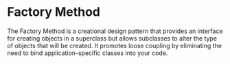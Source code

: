 # Factory Method

The Factory Method is a creational design pattern that provides an interface for creating objects in a superclass but allows subclasses to alter the type of objects that will be created. It promotes loose coupling by eliminating the need to bind application-specific classes into your code.
